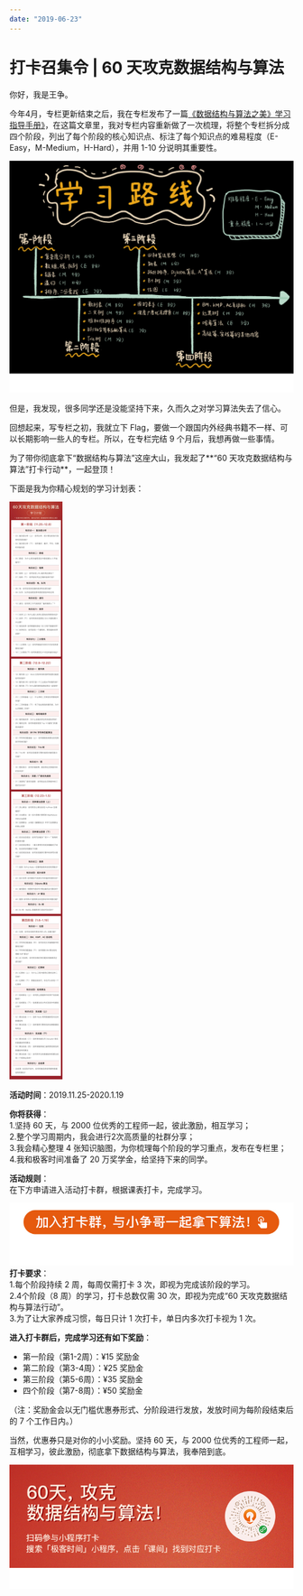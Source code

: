 ```yaml
---
date: "2019-06-23"
---  
```

      
# 打卡召集令 | 60 天攻克数据结构与算法
你好，我是王争。

今年4月，专栏更新结束之后，我在专栏发布了一篇[《数据结构与算法之美》学习指导手册》](https://time.geekbang.org/column/article/91541)，在这篇文章里，我对专栏内容重新做了一次梳理，将整个专栏拆分成四个阶段，列出了每个阶段的核心知识点、标注了每个知识点的难易程度（E-Easy，M-Medium，H-Hard），并用 1-10 分说明其重要性。

![unpreview](./httpsstatic001geekbangorgresourceimage3eb73eb147a56e5b1452692fbbd4498075b7.png)

但是，我发现，很多同学还是没能坚持下来，久而久之对学习算法失去了信心。

回想起来，写专栏之初，我就立下 Flag，要做一个跟国内外经典书籍不一样、可以长期影响一些人的专栏。所以，在专栏完结 9 个月后，我想再做一些事情。

为了带你彻底拿下“数据结构与算法”这座大山，我发起了**“60 天攻克数据结构与算法”打卡行动**，一起登顶！

下面是我为你精心规划的学习计划表：

![](./httpsstatic001geekbangorgresourceimage126e12a5a67041dbd5c1e65d72f0fbe4c86e.jpg)

**活动时间**：2019.11.25-2020.1.19

**你将获得**：  
1.坚持 60 天，与 2000 位优秀的工程师一起，彼此激励，相互学习；  
2.整个学习周期内，我会进行2次高质量的社群分享；  
3.我会精心整理 4 张知识脑图，为你梳理每个阶段的学习重点，发布在专栏里；  
4.我和极客时间准备了 20 万奖学金，给坚持下来的同学。

**活动规则**：  
在下方申请进入活动打卡群，根据课表打卡，完成学习。

<!-- [[[read_end]]] -->

[![unpreview](./httpsstatic001geekbangorgresourceimagef7e6f7f62d8fbf411f179cd16c914e0151e6.png)](https://jinshuju.net/f/DYtafE)  
**打卡要求**：  
1.每个阶段持续 2 周，每周仅需打卡 3 次，即视为完成该阶段的学习。  
2.4个阶段（8 周）的学习，打卡总数仅需 30 次，即视为完成“60 天攻克数据结构与算法行动”。  
3.为了让大家养成习惯，每日只计 1 次打卡，单日内多次打卡视为 1 次。

**进入打卡群后，完成学习还有如下奖励**：

* 第一阶段（第1-2周）：¥15 奖励金
* 第二阶段（第3-4周）：¥25 奖励金
* 第三阶段（第5-6周）：¥35 奖励金
* 四个阶段（第7-8周）：¥50 奖励金

（注：奖励金会以无门槛优惠券形式、分阶段进行发放，发放时间为每阶段结束后的 7 个工作日内。）

当然，优惠券只是对你的小小奖励。坚持 60 天，与 2000 位优秀的工程师一起，互相学习，彼此激励，彻底拿下数据结构与算法，我奉陪到底。

![unpreview](./httpsstatic001geekbangorgresourceimagea688a63516bc3b13ae1a18adcbb83c969888.png)
